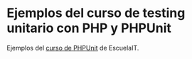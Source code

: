 # Ejemplos del curso de testing unitario con PHP y PHPUnit

Ejemplos del [curso de PHPUnit](https://escuela.it/cursos/curso-testing-php-php-unit) de EscuelaIT.